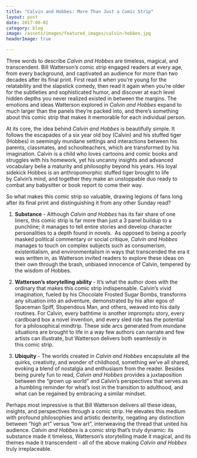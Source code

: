 ```yaml
---
title: "Calvin and Hobbes: More Than Just a Comic Strip"
layout: post
date: 2017-06-02
category: blog
image: /assets/images/featured_images/calvin-hobbes.jpg
headerImage: true

---
```


Three words to describe _Calvin and Hobbes_ are timeless, magical, and transcendent. Bill Watterson’s comic strip engaged readers at every age, from every background, and captivated an audience for more than two decades after its final print. First read it when you’re young for the relatability and the slapstick comedy, then read it again when you’re older for the subtleties and sophisticated humor, and discover at each level hidden depths you never realized existed in between the margins. The emotions and ideas Watterson explored in _Calvin and Hobbes_ expand to much larger than the panels they’re packed into, and there’s something about this comic strip that makes it memorable for each individual person.

At its core, the idea behind _Calvin and Hobbes_ is beautifully simple. It follows the escapades of a six year old boy (Calvin) and his stuffed tiger (Hobbes) in seemingly mundane settings and interactions between his parents, classmates, and schoolteachers, which are transformed by his imagination. Calvin is a child who loves cartoons and comic books and struggles with his homework, yet his uncanny insights and advanced vocabulary belie a maturity and philosophy beyond his years. His loyal sidekick Hobbes is an anthropomorphic stuffed tiger brought to life by Calvin’s mind, and together they make an unstoppable duo ready to combat any babysitter or book report to come their way.

So what makes this comic strip so valuable, drawing legions of fans long after its final print and distinguishing it from any other Sunday read?

1. **Substance** - Although _Calvin and Hobbes_ has its fair share of one liners, this comic strip is far more than just a 3 panel buildup to a punchline; it manages to tell entire stories and develop character personalities to a depth found in novels.  As opposed to being a poorly masked political commentary or social critique, _Calvin and Hobbes_ manages to touch on complex subjects such as consumerism, existentialism, and environmentalism in ways that transcended the era it was written in, as Watterson invited readers to explore these ideas on their own through the brash, unbiased innocence of Calvin, tempered by the wisdom of Hobbes.

1. **Watterson’s storytelling ability** - It’s what the author does with the ordinary that makes this comic strip indispensable. Calvin’s vivid imagination, fueled by his Chocolate Frosted Sugar Bombs, transforms any situation into an adventure, demonstrated by his alter egos of Spaceman Spiff, Stupendous Man, and others, weaved into his daily routines. For Calvin, every bathtime is another impromptu story, every cardboard box a novel invention, and every sled ride has the potential for a philosophical mindtrip. These side arcs generated from mundane situations are brought to life in a way few authors can narrate and few artists can illustrate, but Watterson delivers both seamlessly in this comic strip.

1. **Ubiquity** - The worlds created in _Calvin and Hobbes_ encapsulate all the quirks, creativity, and wonder of childhood, something we’ve all shared, evoking a blend of nostalgia and enthusiasm from the reader. Besides being purely fun to read, _Calvin and Hobbes_ provides a juxtaposition between the “grown up world” and Calvin’s perspectives that serves as a humbling reminder for what’s lost in the transition to adulthood, and what can be regained by embracing a similar mindset.

Perhaps most impressive is that Bill Watterson delivers all these ideas, insights, and perspectives through a comic strip. He elevates this medium with profound philosophies and artistic dexterity, negating any distinction between “high art” versus “low art”, interweaving the thread that united his audience. _Calvin and Hobbes_ is a comic strip that’s truly dynamic: its substance made it timeless, Watterson’s storytelling made it magical, and its themes made it transcendent - all of the above making _Calvin and Hobbes_ truly irreplaceable.
